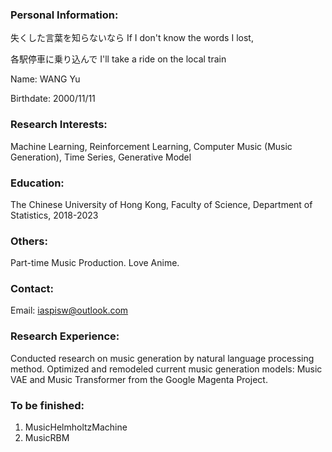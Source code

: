 ### Personal Information:

失くした言葉を知らないなら	If I don't know the words I lost,

各駅停車に乗り込んで I'll take a ride on the local train

Name: WANG Yu

Birthdate: 2000/11/11

### Research Interests:
Machine Learning, Reinforcement Learning, Computer Music (Music Generation), Time Series, Generative Model

### Education:
The Chinese University of Hong Kong, Faculty of Science, Department of Statistics, 2018-2023

### Others:
Part-time Music Production. Love Anime.

### Contact:
Email: iaspisw@outlook.com

### Research Experience:
Conducted research on music generation by natural language processing method. Optimized and remodeled current music generation models: Music VAE and Music Transformer from the Google Magenta Project.

### To be finished:

1. MusicHelmholtzMachine
2. MusicRBM
